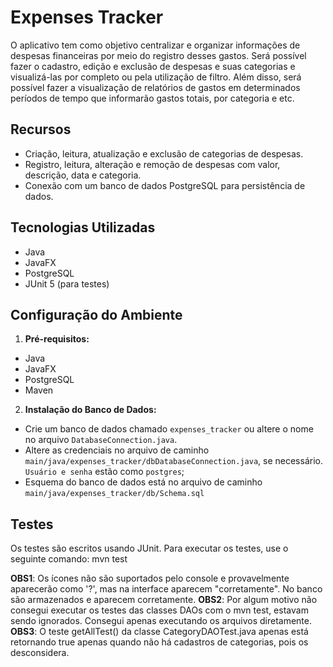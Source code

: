 # Expenses Tracker

O aplicativo tem como objetivo centralizar e organizar informações de despesas financeiras por meio do registro desses gastos. Será possível fazer o cadastro, edição e exclusão de despesas e suas categorias e visualizá-las por completo ou pela utilização de filtro. Além disso, será possível fazer a visualização de relatórios de gastos em determinados períodos de tempo que informarão gastos totais, por categoria e etc.

## Recursos

- Criação, leitura, atualização e exclusão de categorias de despesas.
- Registro, leitura, alteração e remoção de despesas com valor, descrição, data e categoria.
- Conexão com um banco de dados PostgreSQL para persistência de dados.

## Tecnologias Utilizadas

- Java
- JavaFX
- PostgreSQL
- JUnit 5 (para testes)

## Configuração do Ambiente

1. **Pré-requisitos:**
  - Java
  - JavaFX
  - PostgreSQL
  - Maven

2. **Instalação do Banco de Dados:**
  - Crie um banco de dados chamado `expenses_tracker` ou altere o nome no arquivo `DatabaseConnection.java`.
  - Altere as credenciais no arquivo de caminho `main/java/expenses_tracker/dbDatabaseConnection.java`, se necessário. `Usuário e senha` estão como `postgres`;
  - Esquema do banco de dados está no arquivo de caminho `main/java/expenses_tracker/db/Schema.sql` 

## Testes

Os testes são escritos usando JUnit. Para executar os testes, use o seguinte comando: mvn test

**OBS1**: Os ícones não são suportados pelo console e provavelmente aparecerão como '?', mas na interface aparecem "corretamente". No banco são armazenados e aparecem corretamente.
**OBS2**: Por algum motivo não consegui executar os testes das classes DAOs com o mvn test, estavam sendo ignorados. Consegui apenas executando os arquivos diretamente.
**OBS3**: O teste getAllTest() da classe CategoryDAOTest.java apenas está retornando true apenas quando não há cadastros de categorias, pois os desconsidera. 
